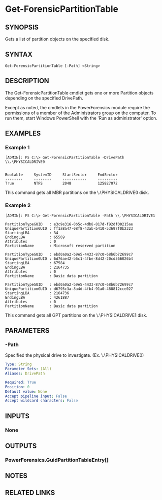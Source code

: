 # Get-ForensicPartitionTable

## SYNOPSIS
Gets a list of partition objects on the specified disk.

## SYNTAX

```
Get-ForensicPartitionTable [-Path] <String>
```

## DESCRIPTION
The Get-ForensicPartitionTable cmdlet gets one or more Partition objects depending on the specified DrivePath.

Except as noted, the cmdlets in the PowerForensics module require the permissions of a member of the Administrators group on the computer. To run them, start Windows PowerShell with the 'Run as administrator' option.

## EXAMPLES

### Example 1
```
[ADMIN]: PS C:\> Get-ForensicPartitionTable -DrivePath \\.\PHYSICALDRIVE0


Bootable     SystemID     StartSector     EndSector
--------     --------     -----------     ---------
True         NTFS         2048            125827072
```

This command gets all MBR partitions on the \\.\PHYSICALDRIVE0 disk.

### Example 2
```
[ADMIN]: PS C:\> Get-ForensicPartitionTable -Path \\.\PHYSICALDRIVE1

PartitionTypeGUID   : e3c9e316-0b5c-4db8-817d-f92df00215ae
UniquePartitionGUID : ff1a8a47-08f8-43ab-b410-53697f0b2323
StartingLBA         : 34
EndingLBA           : 65569
Attributes          : 0
PartitionName       : Microsoft reserved partition

PartitionTypeGUID   : ebd0a0a2-b9e5-4433-87c0-68b6b72699c7
UniquePartitionGUID : 6d76ae42-b6c1-4fbe-8d42-20cd366026b4
StartingLBA         : 67584
EndingLBA           : 2164735
Attributes          : 0
PartitionName       : Basic data partition

PartitionTypeGUID   : ebd0a0a2-b9e5-4433-87c0-68b6b72699c7
UniquePartitionGUID : d6795c3a-8a4d-4fb4-91a0-488812cce027
StartingLBA         : 2164736
EndingLBA           : 4261887
Attributes          : 0
PartitionName       : Basic data partition
```

This command gets all GPT partitions on the \\.\PHYSICALDRIVE1 disk.

## PARAMETERS

### -Path
Specified the physical drive to investigate. (Ex. \\.\PHYSICALDRIVE0)

```yaml
Type: String
Parameter Sets: (All)
Aliases: DrivePath

Required: True
Position: 0
Default value: None
Accept pipeline input: False
Accept wildcard characters: False
```

## INPUTS

### None


## OUTPUTS

### PowerForensics.GuidPartitionTableEntry[]

## NOTES

## RELATED LINKS

